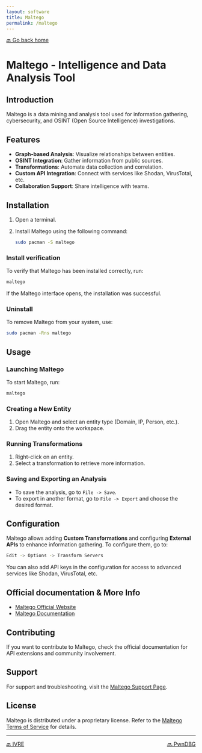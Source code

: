 ```yaml
---
layout: software
title: Maltego
permalink: /maltego
---
```


[🔙 Go back home](/)

# Maltego - Intelligence and Data Analysis Tool

## Introduction
Maltego is a data mining and analysis tool used for information gathering, cybersecurity, and OSINT (Open Source Intelligence) investigations.

## Features

- **Graph-based Analysis**: Visualize relationships between entities.
- **OSINT Integration**: Gather information from public sources.
- **Transformations**: Automate data collection and correlation.
- **Custom API Integration**: Connect with services like Shodan, VirusTotal, etc.
- **Collaboration Support**: Share intelligence with teams.

## Installation

1. Open a terminal.
2. Install Maltego using the following command:

   ```sh
   sudo pacman -S maltego
   ```

### Install verification
To verify that Maltego has been installed correctly, run:

   ```sh
   maltego
   ```

If the Maltego interface opens, the installation was successful.

### Uninstall
To remove Maltego from your system, use:

   ```sh
   sudo pacman -Rns maltego
   ```

## Usage

### Launching Maltego

To start Maltego, run:

   ```sh
   maltego
   ```

### Creating a New Entity

1. Open Maltego and select an entity type (Domain, IP, Person, etc.).
2. Drag the entity onto the workspace.

### Running Transformations

1. Right-click on an entity.
2. Select a transformation to retrieve more information.

### Saving and Exporting an Analysis

- To save the analysis, go to `File -> Save`.
- To export in another format, go to `File -> Export` and choose the desired format.

## Configuration

Maltego allows adding **Custom Transformations** and configuring **External APIs** to enhance information gathering. To configure them, go to:

   ```sh
   Edit -> Options -> Transform Servers
   ```

You can also add API keys in the configuration for access to advanced services like Shodan, VirusTotal, etc.

## Official documentation & More Info
- [Maltego Official Website](https://www.maltego.com/)
- [Maltego Documentation](https://docs.maltego.com/)

## Contributing
If you want to contribute to Maltego, check the official documentation for API extensions and community involvement.

## Support
For support and troubleshooting, visit the [Maltego Support Page](https://www.maltego.com/contact-support/).

## License
Maltego is distributed under a proprietary license. Refer to the [Maltego Terms of Service](https://www.maltego.com/terms-of-use/) for details.

---

<div style="display: flex; justify-content: space-between;">
  <a href="ivre">🔙 IVRE</a>
  <a href="pwndbg">🔜 PwnDBG</a>
</div>